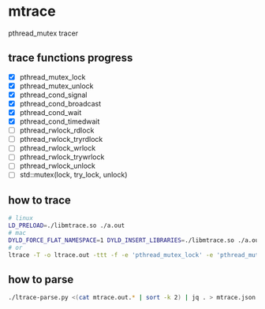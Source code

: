 # mtrace

pthread_mutex tracer

## trace functions progress
* [x] pthread_mutex_lock
* [x] pthread_mutex_unlock
* [x] pthread_cond_signal
* [x] pthread_cond_broadcast
* [x] pthread_cond_wait
* [x] pthread_cond_timedwait
* [ ] pthread_rwlock_rdlock
* [ ] pthread_rwlock_tryrdlock
* [ ] pthread_rwlock_wrlock
* [ ] pthread_rwlock_trywrlock
* [ ] pthread_rwlock_unlock
* [ ] std::mutex(lock, try_lock, unlock)

## how to trace
``` bash
# linux
LD_PRELOAD=./libmtrace.so ./a.out
# mac
DYLD_FORCE_FLAT_NAMESPACE=1 DYLD_INSERT_LIBRARIES=./libmtrace.so ./a.out
# or
ltrace -T -o ltrace.out -ttt -f -e 'pthread_mutex_lock' -e 'pthread_mutex_unlock' -e 'pthread_cond_signal' -e 'pthread_cond_broadcast' -e 'pthread_cond_wait' -e 'pthread_cond_timedwait' ./a.out
```

## how to parse
``` bash
./ltrace-parse.py <(cat mtrace.out.* | sort -k 2) | jq . > mtrace.json
```
